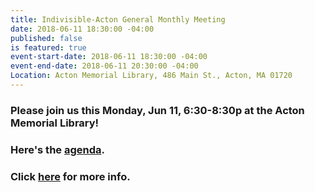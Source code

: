 ```yaml
---
title: Indivisible-Acton General Monthly Meeting
date: 2018-06-11 18:30:00 -04:00
published: false
is featured: true
event-start-date: 2018-06-11 18:30:00 -04:00
event-end-date: 2018-06-11 20:30:00 -04:00
Location: Acton Memorial Library, 486 Main St., Acton, MA 01720
---
```


### Please join us this Monday, Jun  11, 6:30-8:30p at the Acton Memorial Library!

### Here's the [agenda](https://docs.google.com/document/d/1zSdlt5sDjYc5u6WWwNCDsIPSvnb_skjJDIXPmYFazf4).

### Click [here](https://www.facebook.com/events/393463791136361/) for more info.